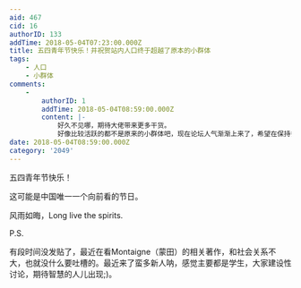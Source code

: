 ```yaml
---
aid: 467
cid: 16
authorID: 133
addTime: 2018-05-04T07:23:00.000Z
title: 五四青年节快乐！并祝贺站内人口终于超越了原本的小群体
tags:
    - 人口
    - 小群体
comments:
    -
        authorID: 1
        addTime: 2018-05-04T08:59:00.000Z
        content: |-
            好久不见哪，期待大佬带来更多干货。  
            好像比较活跃的都不是原来的小群体吧，现在论坛人气渐渐上来了，希望在保持多元化的同时能有良好的讨论氛围。
date: 2018-05-04T08:59:00.000Z
category: '2049'
---
```


五四青年节快乐！

这可能是中国唯一一个向前看的节日。

风雨如晦，Long live the spirits.

P.S.

有段时间没发贴了，最近在看Montaigne（蒙田）的相关著作，和社会关系不大，也就没什么要吐槽的。最近来了蛮多新人呐，感觉主要都是学生，大家建设性讨论，期待智慧的人儿出现;)。
